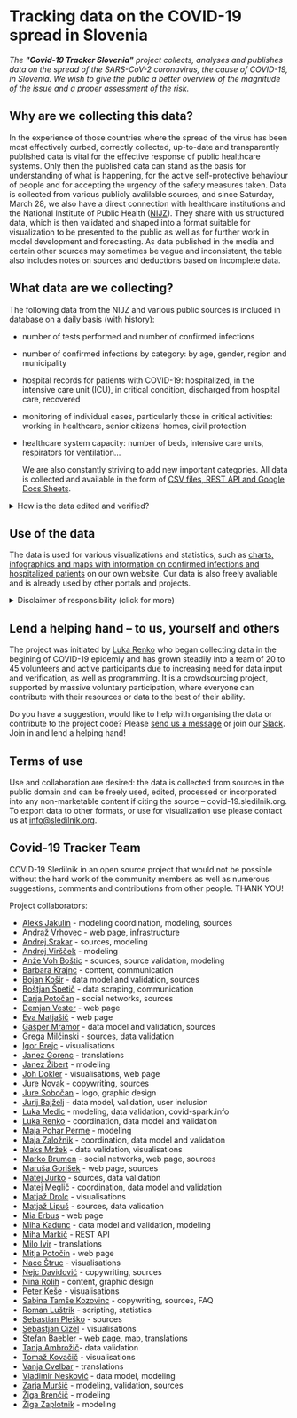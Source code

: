 # Tracking data on the COVID-19 spread in Slovenia

*The **"Covid-19 Tracker Slovenia"** project collects, analyses and publishes data on the spread of the SARS-CoV-2 coronavirus, the cause of COVID-19, in Slovenia. We wish to give the public a better overview of the magnitude of the issue and a proper assessment of the risk.*

## Why are we collecting this data?

In the experience of those countries where the spread of the virus has been most effectively curbed, correctly collected, up-to-date and transparently published data is vital for the effective response of public healthcare systems.
Only then the published data can stand as the basis for understanding of what is happening, for the active self-protective behaviour of people and for accepting the urgency of the safety measures taken.
Data is collected from various publicly avalilable sources, and since Saturday, March 28, we also have a direct connection with healthcare institutions and the National Institute of Public Health ([NIJZ](https://www.nijz.si/en)). They share with us structured data, which is then validated and shaped into a format suitable for visualization to be presented to the public as well as for further work in model development and forecasting. As data published in the media and certain other sources may sometimes be vague and inconsistent, the table also includes notes on sources and deductions based on incomplete data.

## What data are we collecting?

The following data from the NIJZ and various public sources is included in database on a daily basis (with history):

-   number of tests performed and number of confirmed infections

-   number of confirmed infections by category: by age, gender, region and municipality

-   hospital records for patients with COVID-19: hospitalized, in the intensive care unit (ICU), in critical condition, discharged from hospital care, recovered

-   monitoring of individual cases, particularly those in critical activities: working in healthcare, senior citizens’ homes, civil protection

-   healthcare system capacity: number of beds, intensive care units, respirators for ventilation...

    We are also constantly striving to add new important categories.
    All data is collected and available in the form of [CSV files, REST API and Google Docs Sheets](/en/data).


<details>
  <summary>How is the data edited and verified?</summary>

The database is updated with the NIJZ data (by category). The data by region and age is sometimes updated subsequently and cross-checked as the data may change as a result of epidemiological research.

Municipalities are tracked in [the Places table](https://docs.google.com/spreadsheets/d/1N1qLMoWyi3WFGhIpPFzKsFmVE0IwNP3elb_c18t2DwY/edit#gid=598557107).
Updating the hospital care data – the Patients table process:

-   All hospital announcements for COVID-19 are monitored (University Medical Centre Ljubljana, University Medical Centre Maribor, University Clinic Golnik, Celje General Hospital) – around 2pm.

-   The number of hospitalizations monitored: all departments, hospitalizations in intensive care units, and patients in critical condition.

-   Transitions (admissions/discharges) between individual conditions are also recorded (when detectable from the data).

-   Where the transition data (admission/discharge) is incomplete, the values are determined by means of deduction (using a formula).

-   All sources and deductions are recorded as comments in individual cells (possibility of verification).

-   The data is compared with the summary data on hospitalized patients and patients in intensive care published daily by the Government of the Republic of Slovenia at 11:59 pm.


</details>

## Use of the data

The data is used for various visualizations and statistics, such as [charts, infographics and maps with information on confirmed infections and hospitalized patients](/en/stats) on our own website.
Our data is also freely avaliable and is already used by other portals and projects.

<details>
  <summary>Disclaimer of responsibility (click for more)</summary>

**Please note: The information published on our site, including links to models and other sites to which we are not directly connected, is prepared with the utmost care, using available sources of data, knowledge, methodologies and technologies, in accordance with scientific standards. We believe that the visualizations and models can help explain the various factors behind the spread of the virus, including the impact of the safety measures taken and of possible future measures. Through this, we wish to emphasize that we all play an important role in this pandemic. Nonetheless, we cannot fully guarantee the accuracy, completeness or usefulness of the information on these sites, and we explicitly disclaim any responsibility for further interpretations and simulations which cite our visualizations as a source.*

</details>

## Lend a helping hand – to us, yourself and others

The project was initiated by [Luka Renko](https://twitter.com/LukaRenko) who began collecting data in the begining of COVID-19 epidemiy and has grown steadily into a team of 20 to 45 volunteers and active participants due to increasing need for data input and verification, as well as programming. It is a crowdsourcing project, supported by massive voluntary participation, where everyone can contribute with their resources or data to the best of their ability.

Do you have a suggestion, would like to help with organising the data or contribute to the project code? Please [send us a message](mailto:info@sledilnik.org) or join our [Slack](https://sledilnik.slack.com). Join in and lend a helping hand!

## Terms of use

Use and collaboration are desired: the data is collected from sources in the public domain and can be freely used, edited, processed or incorporated into any non-marketable content if citing the source – covid-19.sledilnik.org.
To export data to other formats, or use for visualization use please contact us at info@sledilnik.org.



## Covid-19 Tracker Team

COVID-19 Sledilnik in an open source project that would not be possible without the hard work of the community members as well as numerous suggestions, comments and contributions from other people. THANK YOU!

Project collaborators:

-   [Aleks Jakulin](https://twitter.com/aleksj) - modeling coordination, modeling, sources
-   [Andraž Vrhovec](https://github.com/overlordtm) - web page, infrastructure
-   [Andrej Srakar](http://www.ier.si/) - sources, modeling
-   [Andrej Viršček](https://udomacenastatistika.wordpress.com/author/vandrej/) - modeling
-   [Anže Voh Boštic](https://podcrto.si/author/anze/) - sources, source validation, modeling
-   [Barbara Krajnc](https://twitter.com/bakrajnc) - content, communication
-   [Bojan Košir](https://twitter.com/BojanKosir) - data model and validation, sources
-   [Boštjan Špetič](https://www.igzebedze.com/) - data scraping, communication
-   [Darja Potočan](http://www.marsowci.net/) - social networks, sources
-   [Demjan Vester](https://github.com/VesterDe) - web page
-   [Eva Matjašič](https://github.com/Blonduos/) - web page
-   [Gašper Mramor](https://www.linkedin.com/in/gaspermramor) - data model and validation, sources
-   [Grega Milčinski](https://www.linkedin.com/in/gregamilcinski/) - sources, data validation
-   [Igor Brejc](https://twitter.com/breki74) - visualisations
-   [Janez Gorenc](https://si.linkedin.com/in/janez-gorenc-03415868) - translations
-   [Janez Žibert](https://pacs.zf.uni-lj.si/janez-zibert/) - modeling
-   [Joh Dokler](https://github.com/joahim) - visualisations, web page
-   [Jure Novak](http://jurenovak.org/) - copywriting, sources
-   [Jure Sobočan](https://www.linkedin.com/in/juresobocan) - logo, graphic design
-   [Jurij Bajželj](https://www.linkedin.com/in/bajzelj) - data model, validation, user inclusion
-   [Luka Medic](https://www.facebook.com/luka.medic.79) - modeling, data validation, covid-spark.info
-   [Luka Renko](https://twitter.com/lukarenko) - coordination, data model and validation
-   [Maja Pohar Perme](http://ibmi.mf.uni-lj.si/sl/o-ibmi/osebje) - modeling
-   [Maja Založnik](https://www.linkedin.com/in/maja-zalo%C5%BEnik-26034a84) - coordination, data model and validation
-   [Maks Mržek](https://www.linkedin.com/in/maks-mr%C5%BEek-98798066/) - data validation, visualisations
-   [Marko Brumen](https://twitter.com/multikultivator) - social networks, web page, sources
-   [Maruša Gorišek](https://www.linkedin.com/in/marusagorisek/) - web page, sources
-   [Matej Jurko](https://www.linkedin.com/in/matejjurko/) - sources, data validation
-   [Matej Meglič](https://www.linkedin.com/in/matejmeglic/) - coordination, data model and validation
-   [Matjaž Drolc](https://twitter.com/MatjazDrolc/) - visualisations
-   [Matjaž Lipuš](https://twitter.com/MatjazL) - sources, data validation
-   [Mia Erbus](https://github.com/miaerbus) - web page
-   [Miha Kadunc](https://twitter.com/miha_kadunc) - data model and validation, modeling
-   [Miha Markič](https://twitter.com/MihaMarkic) - REST API
-   [Milo Ivir](https://hosted.weblate.org/user/milotype/) - translations
-   [Mitja Potočin](https://github.com/mitjapotocin) - web page
-   [Nace Štruc](https://www.nace.si/) - visualisations
-   [Nejc Davidović](https://twitter.com/NejcDavidovic) - copywriting, sources
-   [Nina Rolih](https://www.facebook.com/tanoranina) - content, graphic design
-   [Peter Keše](https://twitter.com/pkese/) - visualisations
-   [Sabina Tamše Kozovinc](https://www.linkedin.com/in/sabina-tamse-copywriter/) - copywriting, sources, FAQ
-   [Roman Luštrik](https://www.linkedin.com/in/roman-lu%C5%A1trik-5a6586ab) - scripting, statistics
-   [Sebastian Pleško](https://twitter.com/seba1337) - sources
-   [Sebastjan Cizel](https://sebastjancizel.github.io/) - visualisations
-   [Štefan Baebler](https://www.linkedin.com/in/stefanbaebler/) - web page, map, translations
-   [Tanja Ambrožič]()- data validation
-   [Tomaž Kovačič](https://www.linkedin.com/in/tomazkovacic) - visualisations
-   [Vanja Cvelbar](https://github.com/b100w11) - translations
-   [Vladimir Nesković](https://www.linkedin.com/in/k35m4/) - data model, modeling
-   [Zarja Muršič](https://twitter.com/piskotk) - modeling, validation, sources
-   [Žiga Brenčič](https://zigabrencic.com) - modeling
-   [Žiga Zaplotnik](https://twitter.com/ZaplotnikZiga) - modeling
